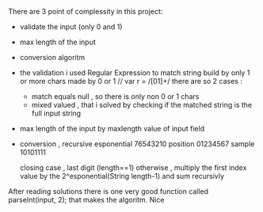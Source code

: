 There are 3 point of complessity in this project:
- validate the input (only 0 and 1)
- max length of the input
- conversion algoritm


- the validation i used Regular Expression to match string build by only 1 or more chars made by 0 or 1 
//     var r = /[01]+/
there are so 2 cases : 
    - match equals null , so there is only non 0 or 1 chars 
    - mixed valued , that i solved by checking if the matched string is the full input string

- max length of the input by maxlength value of input field

- conversion , recursive                    esponential 76543210
                                            position    01234567
                                            sample      10101111

  closing case , last digit (length==1)
  otherwise , multiply the first index value by the 2^esponential(String length-1) and sum recursivly                                         

After reading solutions
there is one very good function called parseInt(input, 2); that makes the algoritm. Nice